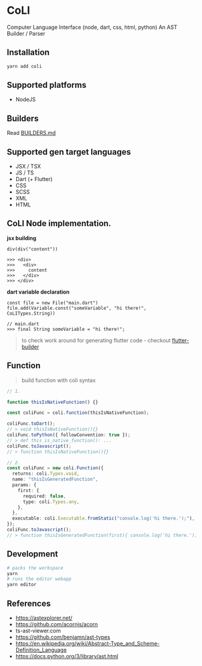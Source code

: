 # CoLI

Computer Language Interface (node, dart, css, html, python) An AST Builder / Parser

## Installation

```sh
yarn add coli
```

## Supported platforms

- NodeJS

## Builders

Read [BUILDERS.md](./docs/BUILDERS.md)

## Supported gen target languages

- JSX / TSX
- JS / TS
- Dart (+ Flutter)
- CSS
- SCSS
- XML
- HTML

## CoLI Node implementation.

**jsx building**

```
div(div("content"))

>>> <div>
>>>   <div>
>>>     content
>>>   </div>
>>> </div>
```

**dart variable declaration**

```
const file = new File("main.dart")
file.add(Variable.const("someVariable", "hi there!", CoLITypes.String))

// main.dart
>>> final String someVariable = "hi there!";
```

> to check work around for generating flutter code - checkout [flutter-builder](https://github.com/bridgedxyz/flutter-builder)

## Function

> build function with coli syntax

```typescript
// 1.

function thisIsNativeFunction() {}

const coliFunc = coli.function(thisIsNativeFunction);

coliFunc.toDart();
// > void thisIsNativeFunction(){}
coliFunc.toPython({ followConvention: true });
// > def this_is_native_function(): ...
coliFunc.toJavascript();
// > function thisIsNativeFunction(){}

// 2.
const coliFunc = new coli.Function({
  returns: coli.Types.void,
  name: "thisIsGeneratedFunction",
  params: {
    first: {
      required: false,
      type: coli.Types.any,
    },
  },
  executable: coli.Executable.fromStatic("console.log('hi there.');"),
});
coliFunc.toJavascript();
// > function thisIsGeneratedFunction(first){ console.log('hi there.'); }
```

## Development

```sh
# packs the workspace
yarn
# runs the editor webapp
yarn editor
```

## References

- https://astexplorer.net/
- https://github.com/acornjs/acorn
- ts-ast-viewer.com
- https://github.com/benjamn/ast-types
- https://en.wikipedia.org/wiki/Abstract-Type_and_Scheme-Definition_Language
- https://docs.python.org/3/library/ast.html
